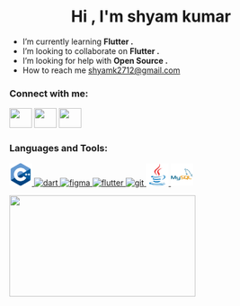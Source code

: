 <h1 align="center">Hi , I'm shyam kumar</h1>

- I’m currently learning **Flutter .**
- I’m looking to collaborate on **Flutter .**
- I’m looking for help with **Open Source .**
- How to reach me [shyamk2712@gmail.com](shyamk2712@gmail.com)

<h3 align="left">Connect with me:</h3>
<p align="left">
 <a href="https://www.linkedin.com/in/shyam-kumar-83b54b224/" alt="Linkedin"><img border-radius="50%" width="40px" height="35px" margin-left="25px" src="https://unpkg.com/simple-icons@5.0.0/icons/linkedin.svg"></a>
    <a href="https://github.com/whoshyam" alt="GitHub"><img border-radius="50%" width="40px" height="35px" margin-left="25px" src="https://unpkg.com/simple-icons@5.0.0/icons/github.svg"></a>
    <a href="https://www.instagram.com/whoshyam__/" alt="Instagram"><img border-radius="50%" width="40px" height="35px" margin-left="25px" src="https://unpkg.com/simple-icons@5.0.0/icons/instagram.svg"></a>

</p>

<h3 align="left">Languages and Tools:</h3>
<p align="left"> <a href="https://www.w3schools.com/cpp/" target="_blank" rel="noreferrer"> <img src="https://raw.githubusercontent.com/devicons/devicon/master/icons/cplusplus/cplusplus-original.svg" alt="cplusplus" width="40" height="40"/> 
</a> <a href="https://dart.dev" target="_blank" rel="noreferrer"> <img src="https://www.vectorlogo.zone/logos/dartlang/dartlang-icon.svg" alt="dart" width="40" height="40"/> 
</a> <a href="https://www.figma.com/" target="_blank" rel="noreferrer"> <img src="https://www.vectorlogo.zone/logos/figma/figma-icon.svg" alt="figma" width="40" height="40"/>
</a> <a href="https://flutter.dev" target="_blank" rel="noreferrer"> <img src="https://www.vectorlogo.zone/logos/flutterio/flutterio-icon.svg" alt="flutter" width="40" height="40"/> 
</a> <a href="https://git-scm.com/" target="_blank" rel="noreferrer"> <img src="https://www.vectorlogo.zone/logos/git-scm/git-scm-icon.svg" alt="git" width="40" height="40"/>
</a> <a href="https://www.java.com" target="_blank" rel="noreferrer"> <img src="https://raw.githubusercontent.com/devicons/devicon/master/icons/java/java-original.svg" alt="java" width="40" height="40"/> 
</a> <a href="https://www.mysql.com/" target="_blank" rel="noreferrer"> <img src="https://raw.githubusercontent.com/devicons/devicon/master/icons/mysql/mysql-original-wordmark.svg" alt="mysql" width="40" height="40"/> </a> </p>


<p align="left">
<!-- <img height="180em" width="331em" src="https://github-readme-streak-stats.herokuapp.com?user=whoshyam&theme=dark&hide_border=true&fire=DD2727)](https://git.io/streak-stats"/> -->
 <!--[![github stats](https://github-readme-stats.vercel.app/api?username=whoshyam&count_private=true&show_icons=true&theme=nord&hide_rank=true)](https://github.com/anuraghazra/github-readme-stats) &nbsp;-->
 
<img height="180em" width="331em" src="https://github-readme-stats.vercel.app/api/top-langs/?username=whoshyam&hide=TeX&layout=compact&theme=dark&hide)](https://git.io/streak-stats"/>

</p>
<!--<p align="left"> <img src="https://komarev.com/ghpvc/?username=whoshyam&label=Profile%20views&color=0e75b6&style=flat" alt="whoshyam" />
-->
